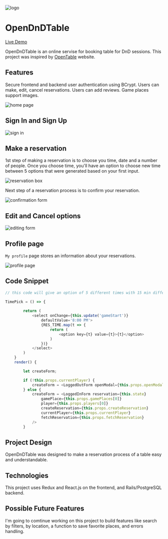 ![logo](https://app-opendndtable-seed.s3.amazonaws.com/Screen+Shot+2021-05-21+at+10.29.50+AM.png)

# OpenDnDTable 

[Live Demo](https://opendndtable.herokuapp.com/)

OpenDnDTable is an online servise for booking table for DnD sessions. This project was inspired by [OpenTable](https://www.opentable.com/) website.

## Features

Secure frontend and backend user authentication using BCrypt.
Users can make, edit, cancel reservations.
Users can add reviews.
Game places support images.

![home page](https://app-opendndtable-seed.s3.amazonaws.com/Screen+Shot+2021-05-21+at+10.02.00+AM.png "Home page of the project")

## Sign In and Sign Up

![sign in](https://app-opendndtable-seed.s3.amazonaws.com/Screen+Shot+2021-05-21+at+10.05.01+AM.png "Sign In module")

## Make a reservation

1st step of making a reservation is to choose you time, date and a number of people. Once you choose time, you'll have an option to choose new time between 5 options that were generated based on your first input.

![reservation box](https://app-opendndtable-seed.s3.amazonaws.com/Screen+Shot+2021-05-21+at+10.09.13+AM.png)

Next step of a reservation process is to confirm your reservation.

![confirmation form](https://app-opendndtable-seed.s3.amazonaws.com/Screen+Shot+2021-05-21+at+10.10.52+AM.png)

## Edit and Cancel options

![editing form](https://app-opendndtable-seed.s3.amazonaws.com/Screen+Shot+2021-05-21+at+10.12.53+AM.png)

## Profile page

`My profile` page stores an information about your reservations.

![profile page](https://app-opendndtable-seed.s3.amazonaws.com/Screen+Shot+2021-05-21+at+10.14.35+AM.png)

## Code Snippet

```js
// this code will give an option of 5 different times with 15 min difference based on a time user provided

TimePick = () => {
        
        return (
            <select onChange={this.update('gameStart')} 
                defaultValue='8:00 PM'>
                {RES_TIME.map(t => {
                    return (
                        <option key={t} value={t}>{t}</option>
                    )
                })}
            </select>
        )
    }
    render() {

        let createForm;

        if (!this.props.currentPlayer) {
            createForm = <LoggedOutForm openModal={this.props.openModal}/>
        } else {
            createForm = <LoggedInForm reservation={this.state}
                gamePlace={this.props.gamePlaces[0]}
                player={this.props.players[0]}
                createReservation={this.props.createReservation}
                currentPlayer={this.props.currentPlayer}
                fetchReservation={this.props.fetchReservation}
            />
        }
```

## Project Design

OpenDnDTable was designed to make a reservation process of a table easy and understandable.

## Technologies

This project uses Redux and React.js on the frontend, and Rails/PostgreSQL backend.

## Possible Future Features

I'm going to comtinue working on this project to build features like search by filters, by location, a function to save favorite places, and errors handling.